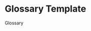 # Glossary Template

<!-- Usage: Add this file as `glossary.md` if your paper uses technical or specialized terms that may need definition. Optional, but helpful for technical, scientific, or interdisciplinary work. -->

Glossary

<!-- List and define terms here. -->
